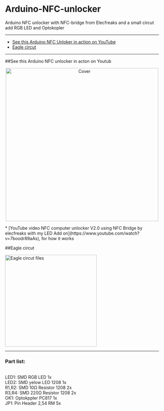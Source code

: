 # Arduino-NFC-unlocker
Arduino NFC unlocker with NFC-bridge from Elecfreaks and a small circut add RGB LED and Optokopler

* * *

+ [See this Arduino NFC Unloker in action on YouTube](https://www.youtube.com/watch?v=7boodr89aAs)
+ [Eagle circut](#eagle)

* * *

##See this Arduino NFC unlocker in acton on Youtub
<p><center><img src="https://oxinon.com/wp-content/uploads/2018/11/Arduino-NFC-Reader.png" alt="Cover" width="500"></center></p>
* [YouTube video NFC computer unlocker V2.0 using NFC Bridge by elecfreaks with my LED Add on](https://www.youtube.com/watch?v=7boodr89aAs), for how it works


##<a name="eagle"></a>Eagle circut

<p><img src="https://oxinon.com/wp-content/uploads/2018/11/NFC-PCB1.png" alt="Eagle circut files" width="300"></a></p>

<hr>
<h3>Part list:</h3><br>
LED1: SMD RGB LED 1x<br>
LED2: SMD yelow LED 1208 1x<br>
R1,R2: SMD  10Ω Resistor 1208  2x<br>
R3,R4: SMD 220Ω Resistor 1208  2x<br>
OK1: Optokppler PC817 1x<br>
JP1: Pin Header 2,54 RM 5x<br>



